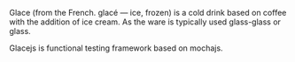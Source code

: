 Glace (from the French. glacé — ice, frozen) is a cold drink based on coffee with the addition of ice cream. As the ware is typically used glass-glass or glass.

Glacejs is functional testing framework based on mochajs.
